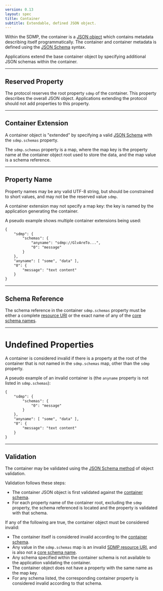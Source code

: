 ```yaml
---
version: 0.13
layout: spec
title: Container
subtitle: Extendable, defined JSON object.
---
```



Within the SDMP, the container is a [JSON object](http://json.org/)
which contains metadata describing itself programmatically. The
container and container metadata is defined using the
[JSON Schema](http://json-schema.org/) syntax.

Applications extend the base container object by specifying additional
JSON schemas within the container.

---

## Reserved Property

The protocol reserves the root property `sdmp` of the container. This
property describes the overall JSON object. Applications extending the
protocol should not add properties to this property.

---

## Container Extension

A container object is "extended" by specifying a valid
[JSON Schema](http://json-schema.org/) with the `sdmp.schemas`
property.

The `sdmp.schemas` property is a map, where the map key is
the property name at the container object root used to store
the data, and the map value is a schema reference.

---

## Property Name

Property names may be any valid UTF-8 string, but should be
constrained to short values, and may not be the reserved
value `sdmp`.

A container extension may not specify a map key: the key is
named by the application generating the container.

A pseudo example shows multiple container extensions being used:

```txt
{
	"sdmp": {
		"schemas": {
			"anyname": "sdmp://GlvAreTo...",
			"0": "message"
		}
	},
	"anyname": [ "some", "data" ],
	"0": {
		"message": "text content"
	}
}
```

---

## Schema Reference

The schema reference in the container `sdmp.schemas` property must
be either a complete [resource URI](../resource#resource-uri) or
the exact name of any of the [core schema names](../schema).

---

# Undefined Properties

A container is considered invalid if there is a property at the
root of the container that is not named in the `sdmp.schemas` map,
other than the `sdmp` property.

A pseudo example of an invalid container is (the `anyname` property
is not listed in `sdmp.schemas`):

```txt
{
	"sdmp": {
		"schemas": {
			"0": "message"
		}
	},
	"anyname": [ "some", "data" ],
	"0": {
		"message": "text content"
	}
}
```

---

## Validation

The container may be validated using the
[JSON Schema method](http://json-schema.org/latest/json-schema-validation.html)
of object validation.

Validation follows these steps:

* The container JSON object is first validated against the
	[container schema](../schema/container).
* For each property name of the container root, excluding
	the `sdmp` property, the schema referenced is located
	and the property is validated with that schema.

If any of the following are true, the container object must be considered invalid:

* The container itself is considered invalid according to
	the [container schema](../schema/container).
* Any value in the `sdmp.schemas` map is an invalid
	[SDMP resource URI](../resource#resource-uri), and is
	also not a [core schema name](../schema).
* Any schema specified within the container schema is not available
	to the application validating the container.
* The container object does not have a property with the same name
	as the map key.
* For any schema listed, the corresponding container property is
	considered invalid according to that schema.
